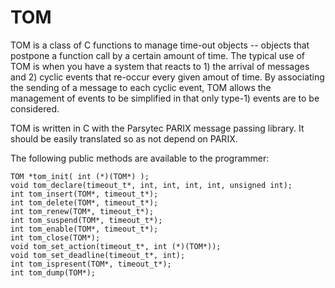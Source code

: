 # TOM
TOM is a class of C functions to manage time-out objects -- objects that postpone a function call by a certain amount of time.
The typical use of TOM is when you have a system that reacts to 1) the arrival of messages and 2) cyclic events that re-occur every given amout of time. By associating the sending of a message to each cyclic event, TOM allows the management of events to be simplified in that only type-1) events are to be considered.

TOM is written in C with the Parsytec PARIX message passing library. It should be easily translated so as not depend on PARIX.

The following public methods are available to the programmer:

    TOM *tom_init( int (*)(TOM*) );
    void tom_declare(timeout_t*, int, int, int, int, unsigned int);
    int tom_insert(TOM*, timeout_t*);
    int tom_delete(TOM*, timeout_t*);
    int tom_renew(TOM*, timeout_t*);
    int tom_suspend(TOM*, timeout_t*);
    int tom_enable(TOM*, timeout_t*);
    int tom_close(TOM*);
    void tom_set_action(timeout_t*, int (*)(TOM*));
    void tom_set_deadline(timeout_t*, int);
    int tom_ispresent(TOM*, timeout_t*);
    int tom_dump(TOM*);

